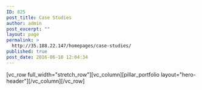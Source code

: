 ```yaml
---
ID: 825
post_title: Case Studies
author: admin
post_excerpt: ""
layout: page
permalink: >
  http://35.188.22.147/homepages/case-studies/
published: true
post_date: 2016-06-10 12:04:34
---
```

[vc_row full_width="stretch_row"][vc_column][pillar_portfolio layout="hero-header"][/vc_column][/vc_row]